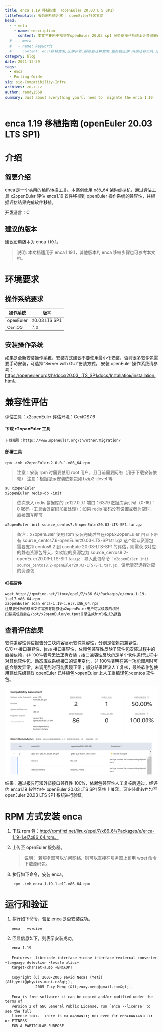 ```yaml
---
title: enca 1.19 移植指南 （openEuler 20.03 LTS SP1）
titleTemplate: 服务器系统迁移 | openEuler社区官网
head:
  - - meta
    - name: description
      content: 本文主要用于指导在openEuler 20.03 sp1 服务器操作系统上迁移部署enca 1.19。想要了解更多服务器迁移相关内容，欢迎访问openEuler官网。
  # - - meta
  #   - name: keywords
  #     content: enca移植方案,迁移步骤,服务器迁移方案,服务器迁移,系统迁移工具,迁移工具
category: blog
date: 2021-12-29
tags:
  - enca
  - Porting Guide
sig: sig-Compatibility-Infra
archives: 2021-12
author: randy1568
summary: Just about everything you'll need to  migrate the enca 1.19
---
```


# enca 1.19 移植指南 (openEuler 20.03 LTS SP1)

# 介绍

## 简要介绍

enca 是一个实用的编码转换工具。本案例使用 x86_64 架构虚拟机，通过评估工具 x2openEuler 评估 enca1.19 软件移植到 openEuler 操作系统的兼容性，并根据评估结果完成软件移植。

开发语言：C

## 建议的版本

建议使用版本为 enca 1.19.1。

> 说明:
> 本文档适用于 enca 1.19.1，其他版本的 enca 移植步骤也可参考本文档。

# 环境要求

## 操作系统要求

| 操作系统  | 版本          |
| --------- | ------------- |
| openEuler | 20.03 LTS SP1 |
| CentOS    | 7.6           |

## 安装操作系统

如果是全新安装操作系统，安装方式建议不要使用最小化安装，否则很多软件包需要手动安装，可选择“Server with GUI”安装方式。
安装 openEuler 操作系统请参考：https://openeuler.org/zh/docs/20.03_LTS_SP1/docs/Installation/installation.html。

# 兼容性评估

评估工具：x2openEuler
评估环境：CentOS7.6

#### 下载 x2openEuler 工具

```
下载指引：https://www.openeuler.org/zh/other/migration/
```

#### 部署工具

```
rpm -ivh x2openEuler-2.0.0-1.x86_64.rpm
```

> 注意：安装 rpm 时需要使用 root 用户，且目前需要网络（用于下载安装依赖）
> 注意：根据提示安装依赖包如 bzip2-devel 等

```
su x2openEuler
x2openEuler redis-db -init
```

> 依次录入 redis 数据库的 ip:127.0.0.1
> 端口：6379
> 数据库索引号（0-16）：0
> 密码（工具会对密码加密处理）：如果 redis 密码没有设置或者为空时，直接回车即可

```
x2openEuler init source_centos7.6-openEuler20.03-LTS-SP1.tar.gz
```

> 备注：x2openEuler 使用 rpm 安装完成后会在/opt/x2openEuler 目录下带有 source_centos7.6-openEuler20.03-LTS-SP1.tar.gz 这个默认资源包
> 需要支持 centos8.2 到 openEuler20.03-LTS-SP1 的评估，则需获取对应的静态资源包导入，如对应的资源包为 source_centos8.2-openEuler20.03-LTS-SP1.tar.gz，导入此包命令：`x2openEuler init source_centos8.2-openEuler20.03-LTS-SP1.tar.gz`，请示情况选择对应的资源包

#### 扫描软件

```
wget http://rpmfind.net/linux/epel/7/x86_64/Packages/e/enca-1.19-1.el7.x86_64.rpm
x2openEuler scan enca-1.19-1.el7.x86_64.rpm
注意要分析的移植文件需要有能够让x2openEuler用户可以读取的权限
扫描完成后会在/opt/x2openEuler/output目录生成html格式的报告
```

## 查看评估结果

软件兼容性评估报告分三块内容展示软件兼容性，分别是依赖包兼容性、C/C++接口兼容性、java 接口兼容性，依赖包兼容性反映了软件包安装过程中的直接依赖，非 100%表明无法正确安装；接口兼容性反映的是单个软件运行过程中对其他软件包、动态库或系统接口的调用变化，非 100%表明在某个功能调用时可能会触发异常，未调用到时可能表现正常；部分结果建议人工复核，最终软件包使用建优先级建议 openEuler 已移植包>openEuler 上人工重编译包>centos 软件包。

<img src="./image/enca-1.png">

结果：通过报告可知外部接口兼容性 100%，依赖包兼容性人工复核后通过，经评估 enca1.19 软件包在 openEuler 20.03 LTS SP1 系统上兼容，可安装此软件包至 openEuler 20.03 LTS SP1 系统进行验证。

# RPM 方式安装 enca

1. 下载 rpm 包：http://rpmfind.net/linux/epel/7/x86_64/Packages/e/enca-1.19-1.el7.x86_64.rpm。
2. 上传至 openEuler 服务器。

   > 说明：
   > 若服务器可以访问网络，则可以直接在服务器上使用 wget 命令下载源码包。

3. 执行如下命令，安装 enca。

```shell
    rpm -ivh enca-1.19-1.el7.x86_64.rpm
```

# 运行和验证

1. 执行如下命令，验证 enca 是否安装成功。

```shell
   enca --version
```

2. 回显信息如下，则表示安装成功。

```shell
   enca 1.19

   Features: -librecode-interface +iconv-interface +external-converter +language-detection +locale-alias+
   target-charset-auto +ENCAOPT

   Copyright (C) 2000-2005 David Necas (Yeti) (&lt;yeti@physics.muni.cz&gt;),
              2005 Zuxy Meng (&lt;zuxy.meng@gmail.com&gt;).

   Enca is free software; it can be copied and/or modified under the terms of
   version 2 of GNU General Public License, run `enca --license' to see the full
   license text.  There is NO WARRANTY; not even for MERCHANTABILITY or FITNESS
   FOR A PARTICULAR PURPOSE.
```
